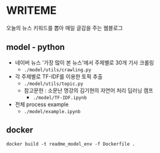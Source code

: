 # WRITEME
오늘의 뉴스 키워드를 뽑아 매일 글감을 주는 웹블로그


## model - python
- 네이버 뉴스 '가장 많이 본 뉴스'에서 주제별로 30개 기사 크롤링
  - `./model/utils/crawling.py`
- 각 주제별로 TF-IDF를 이용한 토픽 추출
  - `./model/utils/topic.py`
  - 참고문헌 : 소문난 명강의 김기현의 자연어 처리 딥러닝 캠프
    - `./model/TF-IDF.ipynb`
- 전체 process example
  - `./model/example.ipynb`

## docker
 ` docker build -t readme_model_env -f Dockerfile . `
